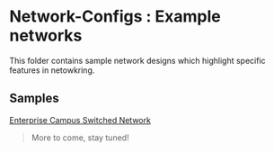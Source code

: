 # Network-Configs : Example networks

This folder contains sample network designs which highlight specific features in netowkring.

## Samples

[Enterprise Campus Switched Network](https://github.com/KrisLloyd/Network-Configs/tree/master/Campus%20Switch)

> More to come, stay tuned!
